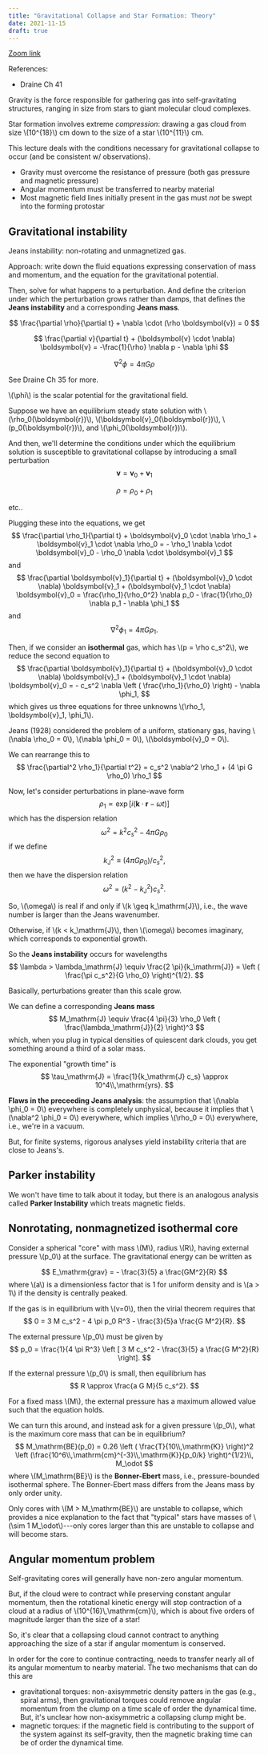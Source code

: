 ```yaml
---
title: "Gravitational Collapse and Star Formation: Theory"
date: 2021-11-15
draft: true
---
```


[Zoom link](https://psu.mediaspace.kaltura.com/media/Astro+542A+Lecture+Nov+15/1_4xd4rf28)

References:
* Draine Ch 41

Gravity is the force responsible for gathering gas into self-gravitating structures, ranging in size from stars to giant molecular cloud complexes.

Star formation involves extreme *compression*: drawing a gas cloud from size \\(10^{18}\\) cm down to the size of a star \\(10^{11}\\) cm.

This lecture deals with the conditions necessary for gravitational collapse to occur (and be consistent w/ observations).
* Gravity must overcome the resistance of pressure (both gas pressure and magnetic pressure)
* Angular momentum must be transferred to nearby material
* Most magnetic field lines initially present in the gas must *not* be swept into the forming protostar

## Gravitational instability

Jeans instability: non-rotating and unmagnetized gas.

Approach: write down the fluid equations expressing conservation of mass and momentum, and the equation for the gravitational potential.

Then, solve for what happens to a perturbation. And define the criterion under which the perturbation grows rather than damps, that defines the **Jeans instability** and a corresponding **Jeans mass**.

$$
\frac{\partial \rho}{\partial t} + \nabla \cdot (\rho \boldsymbol{v}) = 0
$$

$$
\frac{\partial v}{\partial t} + (\boldsymbol{v} \cdot \nabla) \boldsymbol{v} = -\frac{1}{\rho} \nabla p - \nabla \phi
$$

$$
\nabla^2 \phi = 4 \pi G \rho
$$

See Draine Ch 35 for more.

\\(\phi\\) is the scalar potential for the gravitational field.

Suppose we have an equilibrium steady state solution with \\(\rho_0(\boldsymbol{r})\\), \\(\boldsymbol{v}_0(\boldsymbol{r})\\), \\(p_0(\boldsymbol{r})\\), and \\(\phi_0(\boldsymbol{r})\\).

And then, we'll determine the conditions under which the equilibrium solution is susceptible to gravitational collapse by introducing a small perturbation
$$
\boldsymbol{v} = \boldsymbol{v}_0 + \boldsymbol{v}_1
$$

$$
\rho = \rho_0 + \rho_1
$$

etc..

Plugging these into the equations, we get
$$
\frac{\partial \rho_1}{\partial t} + \boldsymbol{v}_0 \cdot \nabla \rho_1 + \boldsymbol{v}_1 \cdot \nabla \rho_0 = - \rho_1 \nabla \cdot \boldsymbol{v}_0 - \rho_0 \nabla \cdot \boldsymbol{v}_1
$$
and
$$
\frac{\partial \boldsymbol{v}_1}{\partial t} + (\boldsymbol{v}_0 \cdot \nabla) \boldsymbol{v}_1 + (\boldsymbol{v}_1 \cdot \nabla) \boldsymbol{v}_0 = \frac{\rho_1}{\rho_0^2} \nabla p_0 - \frac{1}{\rho_0} \nabla p_1 - \nabla \phi_1
$$
and
$$
\nabla^2 \phi_1 = 4 \pi G \rho_1.
$$

Then, if we consider an **isothermal** gas, which has \\(p = \rho c_s^2\\), we reduce the second equation to
$$
\frac{\partial \boldsymbol{v}_1}{\partial t} + (\boldsymbol{v}_0 \cdot \nabla) \boldsymbol{v}_1 + (\boldsymbol{v}_1 \cdot \nabla) \boldsymbol{v}_0 = - c_s^2 \nabla \left ( \frac{\rho_1}{\rho_0} \right) - \nabla \phi_1,
$$
which gives us three equations for three unknowns \\(\rho_1, \boldsymbol{v}_1, \phi_1\\).

Jeans (1928) considered the problem of a uniform, stationary gas, having \\(\nabla \rho_0 = 0\\), \\(\nabla \phi_0 = 0\\), \\(\boldsymbol{v}_0 = 0\\).

We can rearrange this to
$$
\frac{\partial^2 \rho_1}{\partial t^2} = c_s^2 \nabla^2 \rho_1 + (4 \pi G \rho_0) \rho_1
$$

Now, let's consider perturbations in plane-wave form
$$
\rho_1 \propto \exp [i (\boldsymbol{k} \cdot \boldsymbol{r} - \omega t)]
$$
which has the dispersion relation
$$
\omega^2 = k^2 c_s^2 - 4 \pi G \rho_0
$$
if we define 
$$
k_\mathrm{J}^2 \equiv (4 \pi G \rho_0)/c_s^2,
$$
then we have the dispersion relation
$$
\omega^2 = (k^2 - k_\mathrm{J}^2) c_s^2.
$$

So, \\(\omega\\) is real if and only if \\(k \geq k_\mathrm{J}\\), i.e., the wave number is larger than the Jeans wavenumber.

Otherwise, if \\(k < k_\mathrm{J}\\), then \\(\omega\\) becomes imaginary, which corresponds to exponential growth.

So the **Jeans instability** occurs for wavelengths
$$
\lambda > \lambda_\mathrm{J} \equiv \frac{2 \pi}{k_\mathrm{J}} = \left ( \frac{\pi c_s^2}{G \rho_0} \right)^{1/2}.
$$

Basically, perturbations greater than this scale grow.

We can define a corresponding **Jeans mass**
$$
M_\mathrm{J} \equiv \frac{4 \pi}{3} \rho_0 \left ( \frac{\lambda_\mathrm{J}}{2} \right)^3
$$
which, when you plug in typical densities of quiescent dark clouds, you get something around a third of a solar mass.

The exponential "growth time" is
$$
\tau_\mathrm{J} = \frac{1}{k_\mathrm{J} c_s} \approx 10^4\\,\mathrm{yrs}.
$$

**Flaws in the preceeding Jeans analysis**: the assumption that \\(\nabla \phi_0 = 0\\) everywhere is completely unphysical, because it implies that \\(\nabla^2 \phi_0 = 0\\) everywhere, which implies \\(\rho_0 = 0\\) everywhere, i.e., we're in a vacuum.

But, for finite systems, rigorous analyses yield instability criteria that are close to Jeans's.

## Parker instability

We won't have time to talk about it today, but there is an analogous analysis called **Parker Instability** which treats magnetic fields.


## Nonrotating, nonmagnetized isothermal core

Consider a spherical "core" with mass \\(M\\), radius \\(R\\), having external pressure \\(p_0\\) at the surface. The gravitational energy can be written as

$$
E_\mathrm{grav} = - \frac{3}{5} a \frac{GM^2}{R}
$$
where \\(a\\) is a dimensionless factor that is 1 for uniform density and is \\(a > 1\\) if the density is centrally peaked.

If the gas is in equilibrium with \\(v=0\\), then the virial theorem requires that
$$
0 = 3 M c_s^2 - 4 \pi p_0 R^3 - \frac{3}{5}a \frac{G M^2}{R}.
$$

The external pressure \\(p_0\\) must be given by 
$$
p_0 = \frac{1}{4 \pi R^3} \left [ 3 M c_s^2 - \frac{3}{5} a \frac{G M^2}{R} \right].
$$

If the external pressure \\(p_0\\) is small, then equilibrium has
$$
R \approx \frac{a G M}{5 c_s^2}.
$$

For a fixed mass \\(M\\), the external pressure has a maximum allowed value such that the equation holds.

We can turn this around, and instead ask for a given pressure \\(p_0\\), what is the maximum core mass that can be in equilibrium?
$$
M_\mathrm{BE}(p_0) = 0.26 \left ( \frac{T}{10\\,\mathrm{K}} \right)^2 \left (\frac{10^6\\,\mathrm{cm}^{-3}\\,\mathrm{K}}{p_0/k} \right)^{1/2}\\, M_\odot
$$
where \\(M_\mathrm{BE}\\) is the **Bonner-Ebert** mass, i.e., pressure-bounded isothermal sphere. The Bonner-Ebert mass differs from the Jeans mass by only order unity.

Only cores with \\(M > M_\mathrm{BE}\\) are unstable to collapse, which provides a nice explanation to the fact that "typical" stars have masses of \\(\sim 1 M_\odot\\)---only cores larger than this are unstable to collapse and will become stars.

## Angular momentum problem

Self-gravitating cores will generally have non-zero angular momentum. 

But, if the cloud were to contract while preserving constant angular momentum, then the rotational kinetic energy will stop contraction of a cloud at a radius of \\(10^{16}\\,\mathrm{cm}\\), which is about five orders of magnitude larger than the size of a star!

So, it's clear that a collapsing cloud cannot contract to anything approaching the size of a star if angular momentum is conserved.

In order for the core to continue contracting, needs to transfer nearly all of its angular momentum to nearby material. The two mechanisms that can do this are
* gravitational torques: non-axisymmetric density patters in the gas (e.g., spiral arms), then gravitational torques could remove angular momentum from the clump on a time scale of order the dynamical time. But, it's unclear how non-axisymmetric a collapsing clump might be.
* magnetic torques: if the magnetic field is contributing to the support of the system against its self-gravity, then the magnetic braking time can be of order the dynamical time.